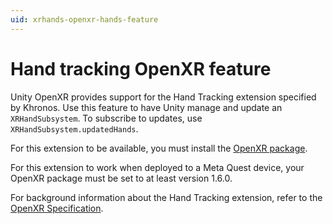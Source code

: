 ```yaml
---
uid: xrhands-openxr-hands-feature
---
```


# Hand tracking OpenXR feature

Unity OpenXR provides support for the Hand Tracking extension specified by Khronos. Use this feature to have Unity manage and update an `XRHandSubsystem`. To subscribe to updates, use `XRHandSubsystem.updatedHands`.

For this extension to be available, you must install the [OpenXR package](https://docs.unity3d.com/Packages/com.unity.xr.openxr@latest).

For this extension to work when deployed to a Meta Quest device, your OpenXR package must be set to at least version 1.6.0.

For background information about the Hand Tracking extension, refer to the [OpenXR Specification](https://www.khronos.org/registry/OpenXR/specs/1.0/html/xrspec.html#XR_EXT_hand_tracking).
